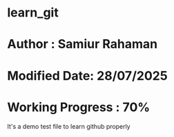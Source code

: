 # learn_git
# Author : Samiur Rahaman
# Modified Date: 28/07/2025
# Working Progress : 70%
It's a demo test file to learn github properly
